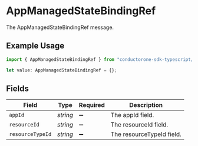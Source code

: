 # AppManagedStateBindingRef

The AppManagedStateBindingRef message.

## Example Usage

```typescript
import { AppManagedStateBindingRef } from "conductorone-sdk-typescript/sdk/models/shared";

let value: AppManagedStateBindingRef = {};
```

## Fields

| Field                     | Type                      | Required                  | Description               |
| ------------------------- | ------------------------- | ------------------------- | ------------------------- |
| `appId`                   | *string*                  | :heavy_minus_sign:        | The appId field.          |
| `resourceId`              | *string*                  | :heavy_minus_sign:        | The resourceId field.     |
| `resourceTypeId`          | *string*                  | :heavy_minus_sign:        | The resourceTypeId field. |